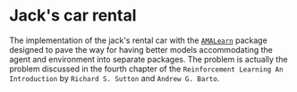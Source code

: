# Jack's car rental

The implementation of the jack's rental car with the [`AMALearn`](https://gitlab.com/rooholah/amalearn) package designed to pave the way for having better models accommodating the agent and environment into separate packages.
The problem is actually the problem discussed in the fourth chapter of the `Reinforcement Learning An Introduction` by `Richard S. Sutton` and `Andrew G. Barto`. 